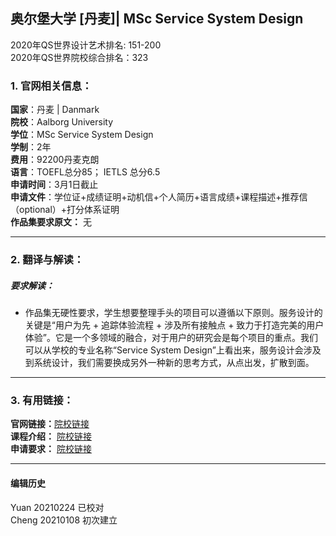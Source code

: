 ## 奥尔堡大学 [丹麦]| MSc Service System Design
2020年QS世界设计艺术排名: 151-200  
2020年QS世界院校综合排名：323

### 1. 官网相关信息：

**国家**：丹麦 | Danmark   
**院校**：Aalborg University  
**学位**：MSc Service System Design  
**学制**：2年             
**费用**：92200丹麦克朗  
**语言**：TOEFL总分85；
         IETLS 总分6.5  
**申请时间**：3月1日截止      
**申请文件**：学位证+成绩证明+动机信+个人简历+语言成绩+课程描述+推荐信（optional）+打分体系证明  
**作品集要求原文：**  无

---


### 2. 翻译与解读：

##### 要求解读：
- 作品集无硬性要求，学生想要整理手头的项目可以遵循以下原则。服务设计的关键是“用户为先 + 追踪体验流程 + 涉及所有接触点 + 致力于打造完美的用户体验”。它是一个多领域的融合，对于用户的研究会是每个项目的重点。我们可以从学校的专业名称“Service System Design”上看出来，服务设计会涉及到系统设计，我们需要换成另外一种新的思考方式，从点出发，扩散到面。  


---

### 3. 有用链接：

**官网链接：**[院校链接](https://www.en.aau.dk/education/master/service-systems-design)  
**课程介绍：** [院校链接](https://www.en.aau.dk/education/master/service-systems-design/academic-content/)  
**申请要求：** [院校链接](https://www.en.aau.dk/education/apply/master/how-to-apply/#296122)


---


#### 编辑历史
Yuan 20210224 已校对    
Cheng 20210108 初次建立  
